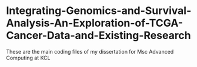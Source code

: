 # Integrating-Genomics-and-Survival-Analysis-An-Exploration-of-TCGA-Cancer-Data-and-Existing-Research
These are the main coding files of my dissertation for Msc Advanced Computing at KCL 
